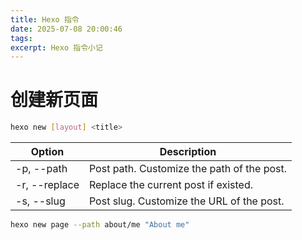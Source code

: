 ```yaml
---
title: Hexo 指令
date: 2025-07-08 20:00:46
tags:
excerpt: Hexo 指令小记
---
```

# 创建新页面

``` bash
hexo new [layout] <title>
```

|Option |Description|
|---    |---        |
|-p, --path     |   Post path. Customize the path of the post.  |
|-r, --replace  |   Replace the current post if existed.       |
|-s, --slug     |   Post slug. Customize the URL of the post.   |

``` bash
hexo new page --path about/me "About me"
```
